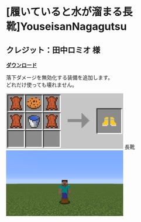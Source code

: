 # [履いていると水が溜まる長靴]YouseisanNagagutsu
## クレジット：田中ロミオ 様

[**ダウンロード**](https://github.com/eyeq/mod-1.11.2-YouseisanNagagutsu/releases/download/1.0/1.11.2-YouseisanNagagutsu-1.0.jar)

落下ダメージを無効化する装備を追加します。  
どれだけ使っても壊れません。  

<img src="https://github.com/eyeq/mod-1.11.2-YouseisanNagagutsu/blob/master/screenshots/%E9%95%B7%E9%9D%B4(Rain%20Boots).png" width="320px">  
長靴


<img src="https://github.com/eyeq/mod-1.11.2-YouseisanNagagutsu/blob/master/screenshots/%E8%A3%85%E5%82%99.png" width="320px">  
